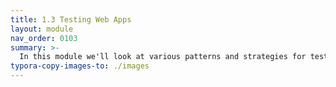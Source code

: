 ```yaml
---
title: 1.3 Testing Web Apps
layout: module
nav_order: 0103
summary: >-
  In this module we'll look at various patterns and strategies for testing web applications. We'll introducing XUnit and Shouldly, we'll look at how to test features in isolation, and how to create end-to-end tests which exercise our whole web application stack.
typora-copy-images-to: ./images
---
```


